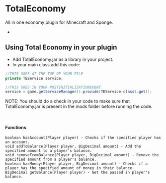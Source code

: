 # TotalEconomy
All in one economy plugin for Minecraft and Sponge.

-

## Using Total Economy in your plugin
* Add TotalEconomy.jar as a library in your project.
* In your main class add this code:

 ```java
 //THIS GOES AT THE TOP OF YOUR FILE
 private TEService service;
 
 //THIS GOES IN YOUR POSTINITIALIZATIONEVENT
 service = game.getServiceManager().provide(TEService.class).get();
 ```
 
 NOTE: You should do a check in your code to make sure that TotalEconomy.jar is present in the mods folder before running the  code.
 
 <br>
 
 #### Functions
 ```
 boolean hasAccount(Player player) - Checks if the specified player has an account.
 void addToBalance(Player player, BigDecimal amount) - Add the specified amount to a player's balance.
 void removeFromBalance(Player player, BigDecimal amount) - Remove the specified amount from a player's balance.
 boolean hasMoney(Player player, BigDecimal amount) - Checks if a player has the specified amount of money in their balance.
 BigDecimal getBalance(Player player) - Get the passed in player's balance.
 ```
